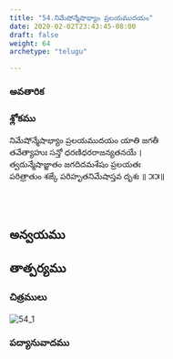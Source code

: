 ```yaml
---
title: "54.నిమేషోన్మేషాభ్యాం ప్రలయముదయం"
date: 2020-02-02T23:43:45-08:00
draft: false
weight: 64
archetype: "telugu"

---
```


### అవతారిక


### శ్లోకము

నిమేషోన్మేషాభ్యాం ప్రలయముదయం యాతి జగతీ
<br/>తవేత్యాహుః సన్తో ధరణిధరరాజన్యతనయే ।
<br/>త్వదున్మేషాజ్జాతం జగదిదమశేషం ప్రలయతః
<br/>పరిత్రాతుం శఙ్కే పరిహృతనిమేషాస్తవ దృశః ॥ ౫౫॥
<br/>

<br/><br/>

## అన్వయము 


## తాత్పర్యము 

### చిత్రములు 

![54_1](/images/sl/manual/SL_V54.jpg)

### పద్యానువాదము
